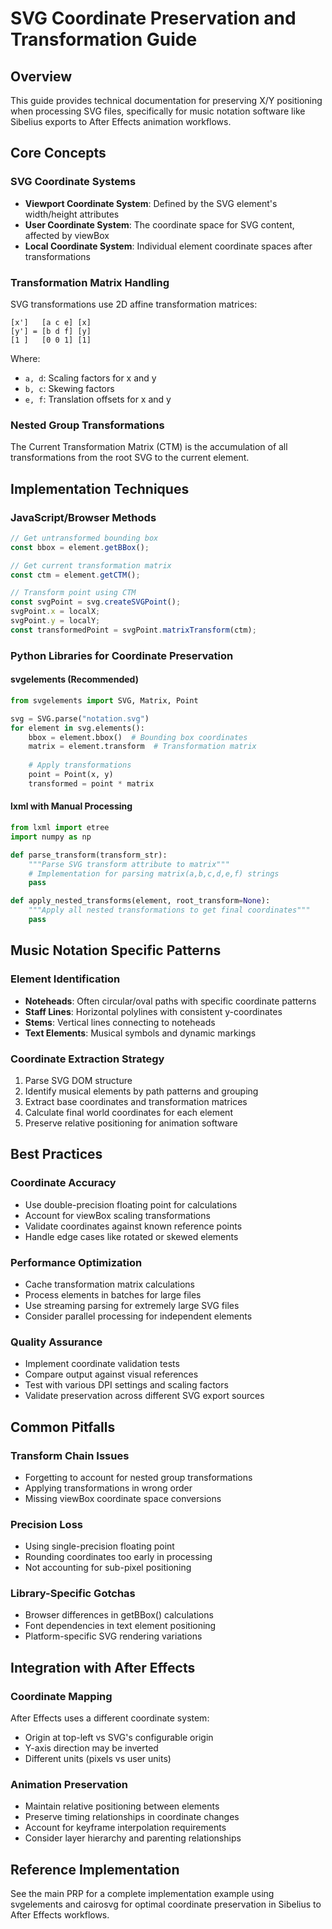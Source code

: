 # SVG Coordinate Preservation and Transformation Guide

## Overview
This guide provides technical documentation for preserving X/Y positioning when processing SVG files, specifically for music notation software like Sibelius exports to After Effects animation workflows.

## Core Concepts

### SVG Coordinate Systems
- **Viewport Coordinate System**: Defined by the SVG element's width/height attributes
- **User Coordinate System**: The coordinate space for SVG content, affected by viewBox
- **Local Coordinate System**: Individual element coordinate spaces after transformations

### Transformation Matrix Handling
SVG transformations use 2D affine transformation matrices:
```
[x']   [a c e] [x]
[y'] = [b d f] [y]
[1 ]   [0 0 1] [1]
```

Where:
- `a, d`: Scaling factors for x and y
- `b, c`: Skewing factors
- `e, f`: Translation offsets for x and y

### Nested Group Transformations
The Current Transformation Matrix (CTM) is the accumulation of all transformations from the root SVG to the current element.

## Implementation Techniques

### JavaScript/Browser Methods
```javascript
// Get untransformed bounding box
const bbox = element.getBBox();

// Get current transformation matrix
const ctm = element.getCTM();

// Transform point using CTM
const svgPoint = svg.createSVGPoint();
svgPoint.x = localX;
svgPoint.y = localY;
const transformedPoint = svgPoint.matrixTransform(ctm);
```

### Python Libraries for Coordinate Preservation

#### svgelements (Recommended)
```python
from svgelements import SVG, Matrix, Point

svg = SVG.parse("notation.svg")
for element in svg.elements():
    bbox = element.bbox()  # Bounding box coordinates
    matrix = element.transform  # Transformation matrix
    
    # Apply transformations
    point = Point(x, y)
    transformed = point * matrix
```

#### lxml with Manual Processing
```python
from lxml import etree
import numpy as np

def parse_transform(transform_str):
    """Parse SVG transform attribute to matrix"""
    # Implementation for parsing matrix(a,b,c,d,e,f) strings
    pass

def apply_nested_transforms(element, root_transform=None):
    """Apply all nested transformations to get final coordinates"""
    pass
```

## Music Notation Specific Patterns

### Element Identification
- **Noteheads**: Often circular/oval paths with specific coordinate patterns
- **Staff Lines**: Horizontal polylines with consistent y-coordinates
- **Stems**: Vertical lines connecting to noteheads
- **Text Elements**: Musical symbols and dynamic markings

### Coordinate Extraction Strategy
1. Parse SVG DOM structure
2. Identify musical elements by path patterns and grouping
3. Extract base coordinates and transformation matrices
4. Calculate final world coordinates for each element
5. Preserve relative positioning for animation software

## Best Practices

### Coordinate Accuracy
- Use double-precision floating point for calculations
- Account for viewBox scaling transformations
- Validate coordinates against known reference points
- Handle edge cases like rotated or skewed elements

### Performance Optimization
- Cache transformation matrix calculations
- Process elements in batches for large files
- Use streaming parsing for extremely large SVG files
- Consider parallel processing for independent elements

### Quality Assurance
- Implement coordinate validation tests
- Compare output against visual references
- Test with various DPI settings and scaling factors
- Validate preservation across different SVG export sources

## Common Pitfalls

### Transform Chain Issues
- Forgetting to account for nested group transformations
- Applying transformations in wrong order
- Missing viewBox coordinate space conversions

### Precision Loss
- Using single-precision floating point
- Rounding coordinates too early in processing
- Not accounting for sub-pixel positioning

### Library-Specific Gotchas
- Browser differences in getBBox() calculations
- Font dependencies in text element positioning
- Platform-specific SVG rendering variations

## Integration with After Effects

### Coordinate Mapping
After Effects uses a different coordinate system:
- Origin at top-left vs SVG's configurable origin
- Y-axis direction may be inverted
- Different units (pixels vs user units)

### Animation Preservation
- Maintain relative positioning between elements
- Preserve timing relationships in coordinate changes
- Account for keyframe interpolation requirements
- Consider layer hierarchy and parenting relationships

## Reference Implementation
See the main PRP for a complete implementation example using svgelements and cairosvg for optimal coordinate preservation in Sibelius to After Effects workflows.